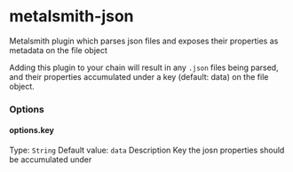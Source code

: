 metalsmith-json
===============

Metalsmith plugin which parses json files and exposes their properties as metadata on the file object

Adding this plugin to your chain will result in any `.json` files being parsed, and their properties accumulated under a 
key (default: data) on the file object.

### Options

#### options.key
Type: `String`
Default value: `data`
Description Key the josn properties should be accumulated under